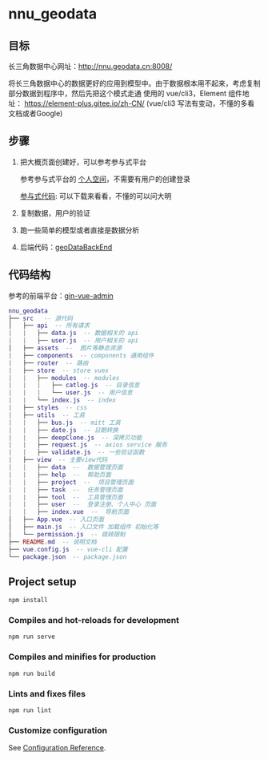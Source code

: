 # nnu_geodata

## 目标

长三角数据中心网址：http://nnu.geodata.cn:8008/

将长三角数据中心的数据更好的应用到模型中。由于数据根本用不起来，考虑复制部分数据到程序中，然后先把这个模式走通
使用的 vue/cli3，Element 组件地址： https://element-plus.gitee.io/zh-CN/ (vue/cli3 写法有变动，不懂的多看文档或者Google)

## 步骤

1. 把大概页面创建好，可以参考参与式平台

   参考参与式平台的 [个人空间](https://geomodeling.njnu.edu.cn/PExploration/newPersonalPage/tool)，不需要有用户的创建登录

   [参与式代码](https://github.com/TsaiYoung/GeoProblemSolving3.0/tree/zz): 可以下载来看看，不懂的可以问大明

2. 复制数据，用户的验证

3. 跑一些简单的模型或者直接是数据分析

4. 后端代码：[geoDataBackEnd](https://github.com/Ting-xin/geoDataBackEnd)

## 代码结构

参考的前端平台：[gin-vue-admin](https://github.com/flipped-aurora/gin-vue-admin)

```lua
nnu_geodata
├── src   -- 源代码
│   ├── api  -- 所有请求
|   |   ├── data.js  -- 数据相关的 api
|   |   ├── user.js  -- 用户相关的 api
│   ├── assets  --  图片等静态资源
|   ├── components  -- components 通用组件
|   ├── router  -- 路由
|   ├── store  -- store vuex
|   |   ├── modules  -- modules 
|   |   |   ├── catlog.js  -- 目录信息
|   |   |   └── user.js  -- 用户信息
|   |   └── index.js  -- index
|   ├── styles  -- css
|   ├── utils  -- 工具
|   |   ├── bus.js  -- mitt 工具
|   |   ├── date.js  -- 日期转换
|   |   ├── deepClone.js  -- 深拷贝功能
|   |   ├── request.js  -- axios service 服务
|   |   ├── validate.js  -- 一些验证函数
|   ├── view  -- 主要view代码
|   |   ├── data  --  数据管理页面
|   |   ├── help  --  帮助页面
|   |   ├── project  --  项目管理页面
|   |   ├── task  --  任务管理页面
|   |   ├── tool  --  工具管理页面
|   |   ├── user  --  登录注册、个人中心 页面
|   |   ├── index.vue  --  导航页面
│   ├── App.vue  -- 入口页面
│   ├── main.js  -- 入口文件 加载组件 初始化等
│   └── permission.js  -- 跳转限制
├── README.md  -- 说明文档
├── vue.config.js  -- vue-cli 配置
└── package.json  -- package.json
```



## Project setup
```
npm install
```

### Compiles and hot-reloads for development
```
npm run serve
```

### Compiles and minifies for production
```
npm run build
```

### Lints and fixes files
```
npm run lint
```

### Customize configuration
See [Configuration Reference](https://cli.vuejs.org/config/).

